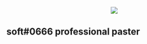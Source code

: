 <p align="center">
<img src="https://data.whicdn.com/images/347257123/original.gif"/>
</p>

<h2> soft#0666 professional paster </h2>

